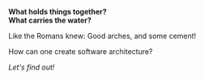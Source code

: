 **What holds things together?**  
**What carries the water?**  

Like the Romans knew:  Good arches, and some cement!

How can one create software architecture?  

_Let's find out!_
